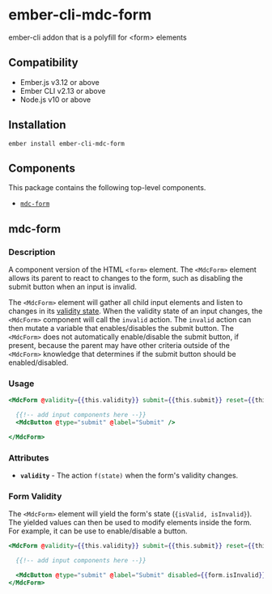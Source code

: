 ember-cli-mdc-form
======================

ember-cli addon that is a polyfill for &lt;form&gt; elements


Compatibility
------------------------------------------------------------------------------

* Ember.js v3.12 or above
* Ember CLI v2.13 or above
* Node.js v10 or above


Installation
------------


    ember install ember-cli-mdc-form


Components
-------------

This package contains the following top-level components.

* [`mdc-form`](#mdc-form)


mdc-form
-------------

### Description

A component version of the HTML `<form>` element. The `<MdcForm>` element allows
its parent to react to changes to the form, such as disabling the submit button when an
input is invalid.

The `<MdcForm>` element will gather all child input elements and listen to changes
in its [validity state](https://developer.mozilla.org/en-US/docs/Web/API/ValidityState).
When the validity state of an input changes, the `<MdcForm>` component will call the
`invalid` action. The `invalid` action can then mutate a variable that enables/disables
the submit button. The `<MdcForm>` does not automatically enable/disable the submit button,
if present, because the parent may have other criteria outside of the `<MdcForm>` knowledge
that determines if the submit button should be enabled/disabled.

### Usage

```handlebars
<MdcForm @validity={{this.validity}} submit={{this.submit}} reset={{this.reset}} >

  {{!-- add input components here --}}
  <MdcButton @type="submit" @label="Submit" />

</MdcForm>
```

### Attributes

* **`validity`** - The action `f(state)` when the form's validity changes.

### Form Validity

The `<MdcForm>` element will yield the form's state (`{isValid, isInvalid}`). The
yielded values can then be used to modify elements inside the form. For example,
it can be use to enable/disable a button.

```handlebars
<MdcForm @validity={{this.validity}} submit={{this.submit}} reset={{this.reset}} as |form|>

  {{!-- add input components here --}}

  <MdcButton @type="submit" @label="Submit" disabled={{form.isInvalid}} />
</MdcForm>
```
